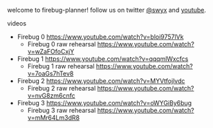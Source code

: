 welcome to firebug-planner! follow us on twitter [@swyx](https://twitter.com/swyx) and [youtube](https://www.youtube.com/user/shawnthe1).

videos

* Firebug 0 https://www.youtube.com/watch?v=bloi9757lVk
  * Firebug 0 raw rehearsal https://www.youtube.com/watch?v=wZaFOfoCxjY
* Firebug 1 https://www.youtube.com/watch?v=qqqmlWxcfcs
  * Firebug 1 raw rehearsal https://www.youtube.com/watch?v=7oaGs7hTev8
* Firebug 2 https://www.youtube.com/watch?v=MYVtfojlvdc
  * Firebug 2 raw rehearsal https://www.youtube.com/watch?v=nvG8zm6cnfc
* Firebug 3 https://www.youtube.com/watch?v=oWYGiBy6bug
  * Firebug 3 raw rehearsal https://www.youtube.com/watch?v=mMr64Lm3dR8
